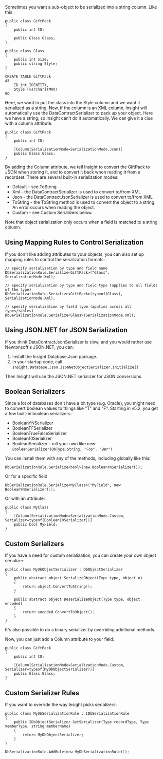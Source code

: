 Sometimes you want a sub-object to be serialized into a string column. Like this:

	public class GiftPack
	{
		public int ID;

		public Glass Glass;
	}

	public class Glass
	{
		public int Size;
		public string Style;
	}

	CREATE TABLE GiftPack
	AS
		ID int IDENTITY,
		Style [varchar](MAX)
	GO

Here, we want to put the class into the Style column and we want it serialized as a string. Now, if the column is an XML column, Insight will automatically use the DataContractSerializer to pack up your object. Here we have a string, so Insight can't do it automatically. We can give it a clue with a column attribute:

	public class GiftPack
	{
		public int ID;

		[Column(SerializationMode=SerializationMode.Json)]
		public Glass Glass;
	}

By adding the Column attribute, we tell Insight to convert the GiftPack to JSON when storing it, and to convert it back when reading it from a recordset. There are several built-in serialization modes:

* Default - see ToString
* Xml - the DataContractSerializer is used to convert to/from XML
* Json - the DataContractJsonSerializer is used to convert to/from XML
* ToString - the ToString method is used to convert the object to a string. An error occurs when reading the object.
* Custom - see Custom Serializers below.

Note that object serialization only occurs when a field is matched to a string column.

## Using Mapping Rules to Control Serialization ##

If you don't like adding attributes to your objects, you can also set up mapping rules to control the serialization formats:

	// specify serialization by type and field name
	DbSerializationRule.Serialize<GiftPack>("Glass", SerializationMode.Xml);

	// specify serialization by type and field type (applies to all fields of the type)
	DbSerializationRule.Serialize<GiftPack>(typeof(Glass), SerializationMode.Xml);

	// specify serialization by field type (applies across all types/tables) 
	DbSerializationRule.Serialize<Glass>(SerializationMode.Xml);

## Using JSON.NET for JSON Serialization ###

If you think DataContractJsonSerializer is slow, and you would rather use Newtonsoft's JSON.NET, you can:

1. Install the Insight.Database.Json package.
2. In your startup code, call `Insight.Database.Json.JsonNetObjectSerializer.Initialize()`

Then Insight will use the JSON.NET serializer for JSON conversions.

## Boolean Serializers ##

Since a lot of databases don't have a bit type (e.g. Oracle), you might need to convert boolean values to things like "T" and "F". Starting in v5.2, you get a few built-in boolean serializers:

* BooleanYNSerializer
* BooleanTFSerializer
* BooleanTrueFalseSerializer
* Boolean10Serializer
* BooleanSerializer - roll your own like new `BooleanSerializer(DbType.String, "Foo", "Bar")` 

You can install them with any of the methods, including globally like this:

	DbSerializationRule.Serialize<bool>(new BooleanYNSerializer());

Or for a specific field:

	DbSerializationRule.Serialize<MyClass>("MyField", new BooleanYNSerializer());

Or with an attribute:

	public class MyClass
	{
		[Column(SerializationMode=SerializationMode.Custom, Serializer=typeof(Boolean10Serializer))]
		public bool MyField;
	}

## Custom Serializers ##

If you have a need for custom serialization, you can create your own object serializer:

	public class MyDbObjectSerializer : DbObjectSerializer
	{
		public abstract object SerializeObject(Type type, object o)
		{
			return object.ConvertToString();
		}

		public abstract object DeserializeObject(Type type, object encoded)
		{
			return encoded.ConvertToObject();
		}
	}

It's also possible to do a binary serializer by overriding additional methods.

Now, you can just add a Column attribute to your field: 

	public class GiftPack
	{
		public int ID;

		[Column(SerializationMode=SerializationMode.Custom, Serializer=typeof(MyDbObjectSerializer))]
		public Glass Glass;
	}

## Custom Serializer Rules ##

If you want to override the way Insight picks serializers:

	public class MyDbSerializationRule : IDbSerializationRule
	{
		public IDbObjectSerializer GetSerializer(Type recordType, Type memberType, string memberName)
		{
			return MyDbObjectSerializer;
		}
	}

	DbSerializationRule.AddRule(new MyDbSerializationRule());